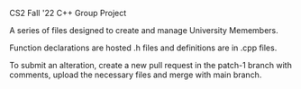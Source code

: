 CS2 Fall '22
C++ Group Project

A series of files designed to create and manage University Memembers. 

Function declarations are hosted .h files and definitions are in .cpp files.

To submit an alteration, create a new pull request in the patch-1 branch with comments, upload the necessary files and merge with main branch.

